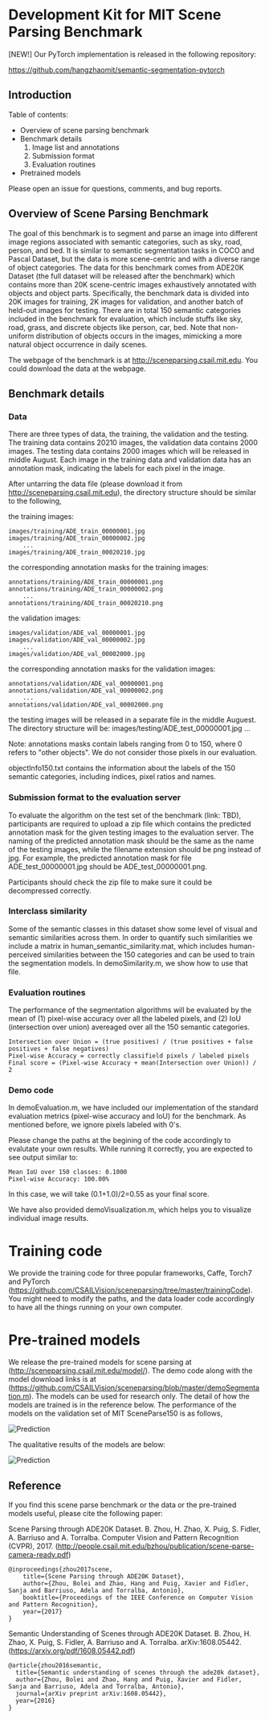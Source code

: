 #  Development Kit for MIT Scene Parsing Benchmark

[NEW!] Our PyTorch implementation is released in the following repository:

https://github.com/hangzhaomit/semantic-segmentation-pytorch

## Introduction

Table of contents:
- Overview of scene parsing benchmark
- Benchmark details
    1. Image list and annotations
    2. Submission format
    3. Evaluation routines
- Pretrained models

Please open an issue for questions, comments, and bug reports. 

##  Overview of Scene Parsing Benchmark
The goal of this benchmark is to segment and parse an image into different image regions associated with semantic categories, such as sky, road, person, and bed. It is similar to semantic segmentation tasks in COCO and Pascal Dataset, but the data is more scene-centric and with a diverse range of object categories. The data for this benchmark comes from ADE20K Dataset (the full dataset will be released after the benchmark) which contains more than 20K scene-centric images exhaustively annotated with objects and object parts. Specifically, the benchmark data is divided into 20K images for training, 2K images for validation, and another batch of held-out images for testing. There are in total 150 semantic categories included in the benchmark for evaluation, which include stuffs like sky, road, grass, and discrete objects like person, car, bed. Note that non-uniform distribution of objects occurs in the images, mimicking a more natural object occurrence in daily scenes.

The webpage of the benchmark is at http://sceneparsing.csail.mit.edu. You could download the data at the webpage.

## Benchmark details

### Data
There are three types of data, the training, the validation and the testing. The training data contains 20210 images, the validation data contains 2000 images. The testing data contains 2000 images which will be released in middle August. Each image in the training data and validation data has an annotation mask, indicating the labels for each pixel in the image. 

After untarring the data file (please download it from http://sceneparsing.csail.mit.edu), the directory structure should be similar to the following, 

the training images:

    images/training/ADE_train_00000001.jpg
    images/training/ADE_train_00000002.jpg
        ...
    images/training/ADE_train_00020210.jpg

the corresponding annotation masks for the training images:
    
    annotations/training/ADE_train_00000001.png
    annotations/training/ADE_train_00000002.png
        ...
    annotations/training/ADE_train_00020210.png

the validation images:
    
    images/validation/ADE_val_00000001.jpg
    images/validation/ADE_val_00000002.jpg
        ...
    images/validation/ADE_val_00002000.jpg

the corresponding annotation masks for the validation images:

    annotations/validation/ADE_val_00000001.png
    annotations/validation/ADE_val_00000002.png
        ...
    annotations/validation/ADE_val_00002000.png

the testing images will be released in a separate file in the middle Auguest. The directory structure will be:
    images/testing/ADE_test_00000001.jpg
        ...

Note: annotations masks contain labels ranging from 0 to 150, where 0 refers to "other objects". We do not consider those pixels in our evaluation.

objectInfo150.txt contains the information about the labels of the 150 semantic categories, including indices, pixel ratios and names.

### Submission format to the evaluation server
To evaluate the algorithm on the test set of the benchmark (link: TBD), participants are required to upload a zip file which contains the predicted annotation mask for the given testing images to the evaluation server. The naming of the predicted annotation mask should be the same as the name of the testing images, while the filename extension should be png instead of jpg. For example, the predicted annotation mask for file ADE_test_00000001.jpg should be ADE_test_00000001.png.

Participants should check the zip file to make sure it could be decompressed correctly. 

### Interclass similarity
Some of the semantic classes in this dataset show some level of visual and semantic similarities across them. In order to quantify such similarities we include a matrix in human_semantic_similarity.mat, which includes human-perceived similarities between the 150 categories and can be used to train the segmentation models. In demoSimilarity.m, we show how to use that file. 

### Evaluation routines
The performance of the segmentation algorithms will be evaluated by the mean of (1) pixel-wise accuracy over all the labeled pixels, and (2) IoU (intersection over union) avereaged over all the 150 semantic categories. 

    Intersection over Union = (true positives) / (true positives + false positives + false negatives)
    Pixel-wise Accuracy = correctly classifield pixels / labeled pixels
    Final score = (Pixel-wise Accuracy + mean(Intersection over Union)) / 2

### Demo code
In demoEvaluation.m, we have included our implementation of the standard evaluation metrics (pixel-wise accuracy and IoU) for the benchmark. As mentioned before, we ignore pixels labeled with 0's.

Please change the paths at the begining of the code accordingly to evalutate your own results. While running it correctly, you are expected to see output similar to:

    Mean IoU over 150 classes: 0.1000
    Pixel-wise Accuracy: 100.00%

In this case, we will take (0.1+1.0)/2=0.55 as your final score.

We have also provided demoVisualization.m, which helps you to visualize individual image results.

# Training code

We provide the training code for three popular frameworks, Caffe, Torch7 and PyTorch (https://github.com/CSAILVision/sceneparsing/tree/master/trainingCode). You might need to modify the paths, and the data loader code accordingly to have all the things running on your own computer.


# Pre-trained models

We release the pre-trained models for scene parsing at (http://sceneparsing.csail.mit.edu/model/). The demo code along with the model download links is at (https://github.com/CSAILVision/sceneparsing/blob/master/demoSegmentation.m). The models can be used for research only. The detail of how the models are trained is in the reference below. The performance of the models on the validation set of MIT SceneParse150 is as follows,

![Prediction](http://sceneparsing.csail.mit.edu/sceneparsing/acc_1.png)

The qualitative results of the models are below:

![Prediction](http://sceneparsing.csail.mit.edu/sceneparsing/segmentation.png)

## Reference

If you find this scene parse benchmark or the data or the pre-trained models useful, please cite the following paper:

Scene Parsing through ADE20K Dataset. B. Zhou, H. Zhao, X. Puig, S. Fidler, A. Barriuso and A. Torralba. Computer Vision and Pattern Recognition (CVPR), 2017. (http://people.csail.mit.edu/bzhou/publication/scene-parse-camera-ready.pdf)

    @inproceedings{zhou2017scene,
        title={Scene Parsing through ADE20K Dataset},
        author={Zhou, Bolei and Zhao, Hang and Puig, Xavier and Fidler, Sanja and Barriuso, Adela and Torralba, Antonio},
        booktitle={Proceedings of the IEEE Conference on Computer Vision and Pattern Recognition},
        year={2017}
    }
    
Semantic Understanding of Scenes through ADE20K Dataset. B. Zhou, H. Zhao, X. Puig, S. Fidler, A. Barriuso and A. Torralba. arXiv:1608.05442. (https://arxiv.org/pdf/1608.05442.pdf)

    @article{zhou2016semantic,
      title={Semantic understanding of scenes through the ade20k dataset},
      author={Zhou, Bolei and Zhao, Hang and Puig, Xavier and Fidler, Sanja and Barriuso, Adela and Torralba, Antonio},
      journal={arXiv preprint arXiv:1608.05442},
      year={2016}
    }



